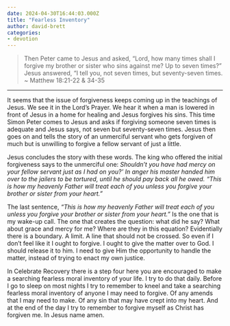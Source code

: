 ```yaml
---
date: 2024-04-30T16:44:03.000Z
title: "Fearless Inventory"
author: david-brett
categories:
- devotion
---
```

> Then Peter came to Jesus and asked, “Lord, how many times shall I forgive my brother or sister who sins against me? Up to seven times?” Jesus answered, “I tell you, not seven times, but seventy-seven times. ~ Matthew 18:21-22 & 34-35

* * *

It seems that the issue of forgiveness keeps coming up in the teachings of Jesus. We see it in the Lord’s Prayer. We hear it when a man is lowered in front of Jesus in a home for healing and Jesus forgives his sins. This time Simon Peter comes to Jesus and asks if forgiving someone seven times is adequate and Jesus says, not seven but seventy-seven times. Jesus then goes on and tells the story of an unmerciful servant who gets forgiven of much but is unwilling to forgive a fellow servant of just a little.

Jesus concludes the story with these words. The king who offered the initial forgiveness says to the unmerciful one: *Shouldn’t you have had mercy on your fellow servant just as I had on you?’ In anger his master handed him over to the jailers to be tortured, until he should pay back all he owed.  “This is how my heavenly Father will treat each of you unless you forgive your brother or sister from your heart.”*

The last sentence, *“This is how my heavenly Father will treat each of you unless you forgive your brother or sister from your heart.”* Is the one that is my wake-up call. The one that creates the question: what did he say? What about grace and mercy for me? Where are they in this equation? Evidentially there is a boundary. A limit. A line that should not be crossed. So even if I don’t feel like it I ought to forgive. I ought to give the matter over to God. I should release it to him. I need to give Him the opportunity to handle the matter, instead of trying to enact my own justice.

In Celebrate Recovery there is a step four here you are encouraged to make a searching fearless moral inventory of your life. I try to do that daily. Before I go to sleep on most nights I try to remember to kneel and take a searching fearless moral inventory of anyone I may need to forgive. Of any amends that I may need to make. Of any sin that may have crept into my heart. And at the end of the day I try to remember to forgive myself as Christ has forgiven me. In Jesus name amen.

 